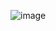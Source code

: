 ![image](https://user-images.githubusercontent.com/105386597/233844384-93b49264-4feb-4681-be7b-5dd494ec3778.png)
